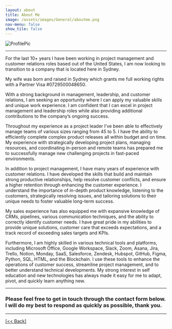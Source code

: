 ```yaml
---
layout: about
title: About Me
image: /assets/images/General/aboutme.png
nav-menu: false
show_tile: false
---
```


![ProfilePic](/assets/images/General/aboutme.png) 

---

For the last 10+ years I have been working in project management and customer relations roles based out of the United States, I am now looking to transition to a company that is located here in Sydney.

My wife was born and raised in Sydney which grants me full working rights with a Partner Visa #0729500048650.

With a strong background in management, leadership, and customer relations, I am seeking an opportunity where I can apply my valuable skills and unique work experience. I am confident that I can excel in project management and leadership roles while also providing additional contributions to the company’s ongoing success.

Throughout my experience as a project leader I’ve been able to effectively manage teams of various sizes ranging from 45 to 5.  I have the ability to efficiently complete complex product releases all within budget and on time. My experience with strategically developing project plans, managing resources, and coordinating in-person and remote teams has prepared me to successfully manage new challenging projects in fast-paced environments.

In addition to project management, I have many years of experience with customer relations.  I have developed the skills that build and maintain strong productive relationships, help resolve customer conflicts, and ensure a higher retention through enhancing the customer experience. I understand the importance of in-depth product knowledge, listening to the customers, strategically resolving issues, and tailoring solutions to their unique needs to foster valuable long-term success.

My sales experience has also equipped me with expansive knowledge of CRMs, pipelines, various communication techniques, and the ability to correctly identify customer needs. I have great pride in my abilities to provide unique solutions, customer care that exceeds expectations, and a track record of exceeding sales targets and KPIs.

Furthermore, I am highly skilled in various technical tools and platforms, including Microsoft Office, Google Workspace, Slack, Zoom, Asana, Jira, Trello, Notion, Monday, SaaS, Salesforce, Zendesk, Hubspot, GitHub, Figma, Python, SQL, HTML, and the Blockchain. I use these tools to enhance the operations of customer success, streamline project management, and to better understand technical developments.  My strong interest in self education and new technologies has always made it easy for me to adapt, pivot, and quickly learn anything new.

---

### Please feel free to get in touch through the contact form below.  I will do my best to respond as quickly as possible, thank you. ###




---

[[<< Back]](https://cvanchieri.github.io/Portfolio)